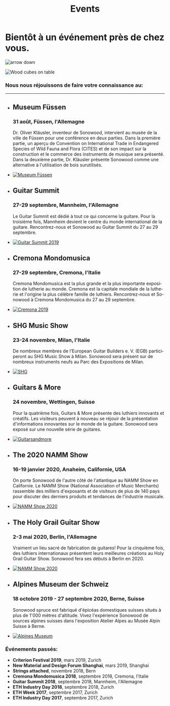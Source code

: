 ﻿---
lang: fr
title: 'Events'
order: 7
---

<div class="full-width-kenburns">
<div class="wrap-bg-image">

# Bientôt à un événement près de chez vous.

![arrow down](/assets/images/arrow-d-white.svg)

</div>
<img srcset="/assets/images/event_cover_cubestower_2x.jpg"
     src="/assets/images/event_cover_cubestower.jpg" alt="Wood cubes on table">
</div>

<div class="full-width">
<div class="wrap -cols2">

### Nous nous réjouissons de faire votre connaissance au:

---
- ## Museum Füssen

  ### 31 août, Füssen, l'Allemagne

  Dr. Oliver Kläusler, inventeur de Sonowood, intervient au musée de la ville de Füssen pour une conférence en deux parties. Dans la première partie, un aperçu de Convention on International Trade in Endangered Species of Wild Fauna and Flora (CITES) et de son impact sur la construction et le commerce des instruments de musique sera présenté. Dans la deuxième partie, Dr. Kläusler présente Sonowood comme une alternative à l'utilisation de bois surutilisés.

- <a href="https://www.stadt-fuessen.de/museum.html" target="_blank">![Museum Füssen](/assets/images/Füssen.png)</a>

</div>
</div>

<div class="full-width-grey">
<div class="wrap -cols2">

- ## Guitar Summit

  ### 27-29 septembre, Mannheim, l'Allemagne

  Le Guitar Summit est dédié à tout ce qui concerne la guitare. Pour la troisième fois, Mannheim devient le centre du monde international de la guitare. Rencontrez-nous et Sonowood au Guitar Summit du 27 au 29 septembre.

- <a href="https://www.guitarsummit.de" target="_blank">![Guitar Summit 2019](/assets/images/event_201909_guitarsummit.jpg)</a>

</div>
</div>

<div class="full-width">
<div class="wrap -cols2">

- ## Cremona Mondomusica
  ### 27-29 septembre, Cremona, l'Italie

  Cremona Mondomusica est la plus grande et la plus importante exposition de lutherie au monde. Cremona est la capitale mondiale de la lutherie et l'origine la plus célèbre famille de luthiers. Rencontrez-nous et Sonowood à Cremona Mondomusica du 27 au 29 septembre.

- <a href="http://www.cremonamusica.com" target="_blank">![Cremona 2019](/assets/images/event_201909_cremona.png)</a>

</div>
</div>

<div class="full-width-grey">
<div class="wrap -cols2">

- ## SHG Music Show
  ### 23-24 novembre, Milan, l'Italie

  De nombreux membres de l'European Guitar Builders e. V. (EGB) participeront au SHG Music Show à Milan. Sonowood sera présent sur de nombreux instruments neufs au Parc des Expositions de Milan. 

- <a href="https://www.facebook.com/SHGMusicShowMilano/" target="_blank">![SHG](/assets/images/events_shg.png)</a>

</div>
</div>

<div class="full-width">
<div class="wrap -cols2">

- ## Guitars & More
  ### 24 novembre, Wettingen, Suisse

  Pour la quatrième fois, Guitars & More présente des luthiers innovants et créatifs. Les visiteurs peuvent à nouveau se réjouir de la présentation d'informations innovantes sur le monde de la guitare. Sonowood sera exposé sur une nouvelle série de guitares.

- <a href="https://www.guitarsandmore.ch/welcome/index.html" target="_blank">![Guitarsandmore](/assets/images/events_guitarsandmore.jpg)</a>

</div>
</div>

<div class="full-width-grey">
<div class="wrap -cols2">

- ## The 2020 NAMM Show
  ### 16-19 janvier 2020, Anaheim, Californie, USA

     On porte Sonowood de l'autre côté de l'atlantique au NAMM Show en Californie. Le NAMM Show (National Association of Music Merchants) rassemble des milliers d'exposants et de visiteurs de plus de 140 pays pour discuter des derniers produits et tendances de l'industrie musicale.  

- <a href="https://www.namm.org/thenammshow/2020/attend/" target="_blank">![NAMM Show 2020](/assets/images/events_namm2020.jpg)</a>

</div>
</div>

<div class="full-width">
<div class="wrap -cols2">

- ## The Holy Grail Guitar Show 
  ### 2-3 mai 2020, Berlin, l'Allemagne

   Vraiment un lieu sacré de fabrication de guitares! Pour la cinquième fois, des luthiers internationaux présentent leurs meilleures créations au Holy Grail Guitar Show. Sonowood fera ses débuts à Berlin en 2020.

- <a href="https://www.holygrailguitarshow.com/" target="_blank">![NAMM Show 2020](/assets/images/events_holygrail.png)</a>

</div>
</div>

<div class="full-width-grey">
<div class="wrap -cols2">

- ## Alpines Museum der Schweiz
  ### 18 octobre 2019 - 27 septembre 2020, Berne, Suisse

  Sonowood spruce est fabriqué d'épicéas domestiques suisses situés à plus de 1'000 mètres d'altitude. Vivez l'expérience Sonowood de sources alpines suisses dans l'exposition Atelier Alpes au Musée Alpin Suisse à Berne. 

- <a href="https://www.alpinesmuseum.ch/de/ausstellungen/werkstatt-alpen" target="_blank">![Alpines Museum](/assets/images/AlpinesMuseum.jpg)</a>

</div>
</div>

<div class="full-width">
<div class="wrap -center">

### Événements passés:

  - **Criterion Festival 2019**, mars 2019, Zurich
  - **New Material and Design Forum Shanghai**, mars 2019, Shanghai
  - **Strings attached**, novembre 2018, Bern
  - **Cremona Mondomusica 2018**, septembre 2018, Cremona, l'Italie
  - **Guitar Summit 2018**, septembre 2018, Mannheim, l'Allemagne
  - **ETH Industry Day 2018**, septembre 2018, Zurich
  - **ETH Week 2017**, septembre 2017, Zurich
  - **ETH Industry Day 2017**, septembre 2017, Zurich

</div>
</div>
